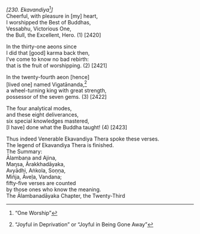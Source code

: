 *\[230. Ekavandiya*[^1]*\]*  
Cheerful, with pleasure in \[my\] heart,  
I worshipped the Best of Buddhas,  
Vessabhu, Victorious One,  
the Bull, the Excellent, Hero. (1) \[2420\]

In the thirty-one aeons since  
I did that \[good\] karma back then,  
I’ve come to know no bad rebirth:  
that is the fruit of worshipping. (2) \[2421\]

In the twenty-fourth aeon \[hence\]  
\[lived one\] named Vigatānanda,[^2]  
a wheel-turning king with great strength,  
possessor of the seven gems. (3) \[2422\]

The four analytical modes,  
and these eight deliverances,  
six special knowledges mastered,  
\[I have\] done what the Buddha taught! (4) \[2423\]

Thus indeed Venerable Ekavandiya Thera spoke these verses.  
The legend of Ekavandiya Thera is finished.  
The Summary:  
Ālambana and Ajina,  
Maŋsa, Ārakkhadāyaka,  
Avyādhi, Aṅkola, Soṇṇa,  
Miñja, Āveḷa, Vandana;  
fifty-five verses are counted  
by those ones who know the meaning.  
The Ālambanadāyaka Chapter, the Twenty-Third

[^1]: “One Worship”

[^2]: “Joyful in Deprivation” or “Joyful in Being Gone Away”
